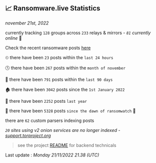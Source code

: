 
## 📈 Ransomware.live Statistics
_november 21st, 2022_

currently tracking `128` groups across `233` relays & mirrors - _`81` currently online_ 📡

Check the recent ransomware posts [here](https://www.ransomware.live/#/recentposts)


⏲ there have been `23` posts within the `last 24 hours`

🕓 there have been `267` posts within the `month of november`

📅 there have been `791` posts within the `last 90 days`

🏚 there have been `3042` posts since the `1st January 2022`

🚀 there have been `2252` posts `last year`

🦕 there have been `5328` posts `since the dawn of ransomwatch` 🐣

there are `62` custom parsers indexing posts

_`20` sites using v2 onion services are no longer indexed - [support.torproject.org](https://support.torproject.org/onionservices/v2-deprecation/)_

> see the project [README](https://github.com/jmousqueton/ransomwatch#readme) for backend technicals



Last update : _Monday 21/11/2022 21.38 (UTC)_

